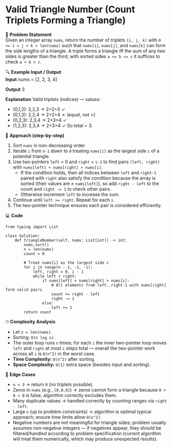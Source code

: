# Valid Triangle Number (Count Triplets Forming a Triangle)

📜 **Problem Statement**  
Given an integer array `nums`, return the number of triplets `(i, j, k)` with `0 <= i < j < k < len(nums)` such that `nums[i]`, `nums[j]`, and `nums[k]` can form the side lengths of a triangle. A triple forms a triangle iff the sum of any two sides is greater than the third; with sorted sides `a <= b <= c` it suffices to check `a + b > c`.

🔍 **Example Input / Output**  
**Input**
    nums = [2, 2, 3, 4]

**Output**
    3

**Explanation**
Valid triplets (indices) — values:
- (0,1,2): 2,2,3 → 2+2>3 ✓
- (0,1,3): 2,2,4 → 2+2>4 ✗ (equal, not >)
- (0,2,3): 2,3,4 → 2+3>4 ✓
- (1,2,3): 2,3,4 → 2+3>4 ✓
So total = 3.

🧠 **Approach (step-by-step)**  
1. Sort `nums` in non-decreasing order.  
2. Iterate `i` from `n-1` down to `0` treating `nums[i]` as the largest side `c` of a potential triangle.  
3. Use two pointers `left` = 0 and `right` = `i-1` to find pairs `(left, right)` with `nums[left] + nums[right] > nums[i]`.  
   - If the condition holds, then all indices between `left` and `right-1` paired with `right` also satisfy the condition because the array is sorted (their values are ≥ `nums[left]`), so add `right - left` to the count and `right -= 1` to check other pairs.  
   - Otherwise increment `left` to increase the sum.  
4. Continue until `left >= right`. Repeat for each `i`.  
5. The two-pointer technique ensures each pair is considered efficiently.

💻 **Code**  

    from typing import List

    class Solution:
        def triangleNumber(self, nums: List[int]) -> int:
            nums.sort()
            n = len(nums)
            count = 0

            # Treat nums[i] as the largest side c
            for i in range(n - 1, -1, -1):
                left, right = 0, i - 1
                while left < right:
                    if nums[left] + nums[right] > nums[i]:
                        # All elements from left..right-1 with nums[right] form valid pairs
                        count += right - left
                        right -= 1
                    else:
                        left += 1
            return count

⏱ **Complexity Analysis**  
- Let `n = len(nums)`.  
- Sorting: `O(n log n)`.  
- The outer loop runs `n` times; for each `i` the inner two-pointer loop moves `left` and `right` at most `i` steps total — overall the two-pointer work across all `i` is `O(n^2)` in the worst case.  
- **Time Complexity:** `O(n^2)` after sorting.  
- **Space Complexity:** `O(1)` extra space (besides input and sorting).

🧪 **Edge Cases**  
- `n < 3` → return `0` (no triplets possible).  
- Zeros in `nums` (e.g., `[0,0,0]`) → zeros cannot form a triangle because `0 + 0 > 0` is false; algorithm correctly excludes them.  
- Many duplicate values → handled correctly by counting ranges via `right - left`.  
- Large `n` (up to problem constraints) → algorithm is optimal typical approach; ensure time limits allow `O(n^2)`.  
- Negative numbers are not meaningful for triangle sides; problem usually assumes non-negative integers — if negatives appear, they should be filtered/handled according to problem specification (current algorithm will treat them numerically, which may produce unexpected results).
